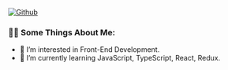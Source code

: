 [![Github](https://img.shields.io/github/followers/pavelgrishchuk?label=Follow&style=social)](https://github.com/pavelgrishchuk)

### 👋😊 Some Things About Me:
- 👀 I’m interested in Front-End Development.
- 🌱 I’m currently learning JavaScript, TypeScript, React, Redux.
